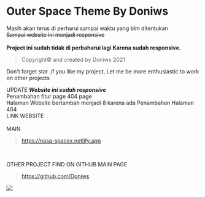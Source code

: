 # **Outer Space Theme By Doniws** 
Masih akan terus di perharui sampai waktu yang blm ditentukan<br>
~~Sampai website ini menjadi responsive~~ <br>
<br>
**Project ini sudah tidak di perbaharui lagi
Karena sudah responsive.**
<br>

>Copyright© and created by Doniws 2021

Don't forget star ,if you like my project,
Let me be more enthusiastic to work on other projects

UPDATE
***Website ini sudah responsive***<br>
Penambahan fitur page 404 page <br>
Halaman Website bertambah menjadi 8 karena ada 
Penambahan Halaman 404
<br>
LINK WEBSITE <br>
<br>
MAIN
>https://nasa-spacex.netlify.app

<br>

OTHER PROJECT FIND ON GITHUB MAIN PAGE

>https://github.com/Doniws

![](https://komarev.com/ghpvc/?username=Doniws&color=blue)

